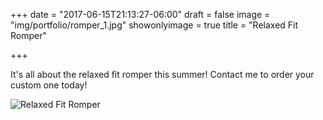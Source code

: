 +++
date = "2017-06-15T21:13:27-06:00"
draft = false
image = "img/portfolio/romper_1.jpg"
showonlyimage = true
title = "Relaxed Fit Romper"

+++

It's all about the relaxed fit romper this summer! Contact me to order your custom one today!

![Relaxed Fit Romper](img/portfolio/romper_1.jpg)

